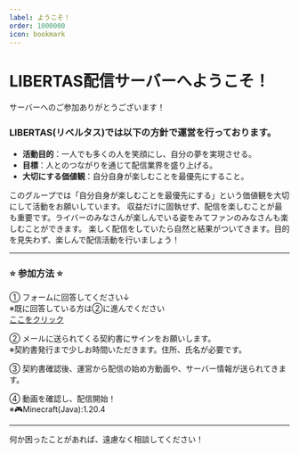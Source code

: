 ```yaml
---
label: ようこそ！
order: 1000000
icon: bookmark
---
```


# LIBERTAS配信サーバーへようこそ！  
サーバーへのご参加ありがとうございます！

### LIBERTAS(リベルタス)では以下の方針で運営を行っております。
- **活動目的**：一人でも多くの人を笑顔にし、自分の夢を実現させる。
- **目標**：人とのつながりを通じて配信業界を盛り上げる。
- **大切にする価値観**：自分自身が楽しむことを最優先にすること。

このグループでは「自分自身が楽しむことを最優先にする」という価値観を大切にして活動をお願いしています。
収益だけに固執せず、配信を楽しむことが最も重要です。ライバーのみなさんが楽しんでいる姿をみてファンのみなさんも楽しむことができます。
楽しく配信をしていたら自然と結果がついてきます。目的を見失わず、楽しんで配信活動を行いましょう！

---

### ⭐ **参加方法** ⭐  
① フォームに回答してください↓  
※既に回答している方は②に進んでください  
[ここをクリック](https://forms.gle/sckcgbppXWGJ9BrJA)

② メールに送られてくる契約書にサインをお願いします。  
※契約書発行まで少しお時間いただきます。住所、氏名が必要です。

③ 契約書確認後、運営から配信の始め方動画や、サーバー情報が送られてきます。

④ 動画を確認し、配信開始！  
※🎮Minecraft(Java):1.20.4

---

何か困ったことがあれば、遠慮なく相談してください！
